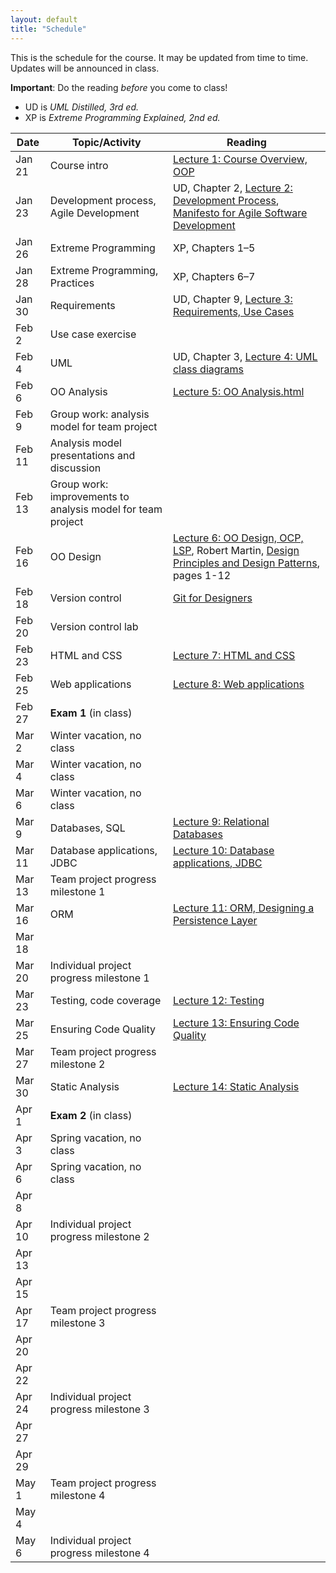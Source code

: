 ```yaml
---
layout: default
title: "Schedule"
---
```


This is the schedule for the course.  It may be updated from time to time.  Updates will be announced in class.

**Important**: Do the reading *before* you come to class!

* UD is *UML Distilled, 3rd ed.*
* XP is *Extreme Programming Explained, 2nd ed.*

Date | Topic/Activity | Reading
---- | -------------- | -------
Jan 21 | Course intro | [Lecture 1: Course Overview, OOP](lectures/lecture01.html)
Jan 23 | Development process, Agile Development | UD, Chapter 2, [Lecture 2: Development Process](lectures/lecture02.html), [Manifesto for Agile Software Development](http://www.agilemanifesto.org/)
Jan 26 | Extreme Programming | XP, Chapters 1&ndash;5
Jan 28 | Extreme Programming, Practices | XP, Chapters 6&ndash;7
Jan 30 | Requirements | UD, Chapter 9, [Lecture 3: Requirements, Use Cases](lectures/lecture03.html)
Feb 2 | Use case exercise |
Feb 4 | UML | UD, Chapter 3, [Lecture 4: UML class diagrams](lectures/lecture04.html)
Feb 6 | OO Analysis | [Lecture 5: OO Analysis.html](lectures/lecture05.html)
Feb 9 | Group work: analysis model for team project
Feb 11 | Analysis model presentations and discussion
Feb 13 | Group work: improvements to analysis model for team project
Feb 16 | OO Design | [Lecture 6: OO Design, OCP, LSP](lectures/lecture06.html), Robert Martin, [Design Principles and Design Patterns](http://www.objectmentor.com/resources/articles/Principles_and_Patterns.pdf), pages 1-12
Feb 18 | Version control | [Git for Designers](http://hoth.entp.com/output/git_for_designers.html)
Feb 20 | Version control lab |
Feb 23 | HTML and CSS | [Lecture 7: HTML and CSS](lectures/lecture07.html)
Feb 25 | Web applications | [Lecture 8: Web applications](lectures/lecture08.html)
Feb 27 | **Exam 1** (in class)
Mar 2 | Winter vacation, no class
Mar 4 | Winter vacation, no class
Mar 6 | Winter vacation, no class
Mar 9 | Databases, SQL | [Lecture 9: Relational Databases](lectures/lecture09.html)
Mar 11 | Database applications, JDBC | [Lecture 10: Database applications, JDBC](lectures/lecture10.html)
Mar 13 | Team project progress milestone 1
Mar 16 | ORM | [Lecture 11: ORM, Designing a Persistence Layer](lectures/lecture11.html)
Mar 18 |
Mar 20 | Individual project progress milestone 1
Mar 23 | Testing, code coverage | [Lecture 12: Testing](lectures/lecture12.html)
Mar 25 | Ensuring Code Quality | [Lecture 13: Ensuring Code Quality](lectures/lecture13.html)
Mar 27 | Team project progress milestone 2
Mar 30 | Static Analysis | [Lecture 14: Static Analysis](lectures/lecture14.html)
Apr 1 | **Exam 2** (in class)
Apr 3 | Spring vacation, no class
Apr 6 | Spring vacation, no class
Apr 8 |
Apr 10 | Individual project progress milestone 2
Apr 13 |
Apr 15 |
Apr 17 | Team project progress milestone 3
Apr 20 |
Apr 22 |
Apr 24 | Individual project progress milestone 3
Apr 27 |
Apr 29 |
May 1 | Team project progress milestone 4
May 4 |
May 6 | Individual project progress milestone 4
